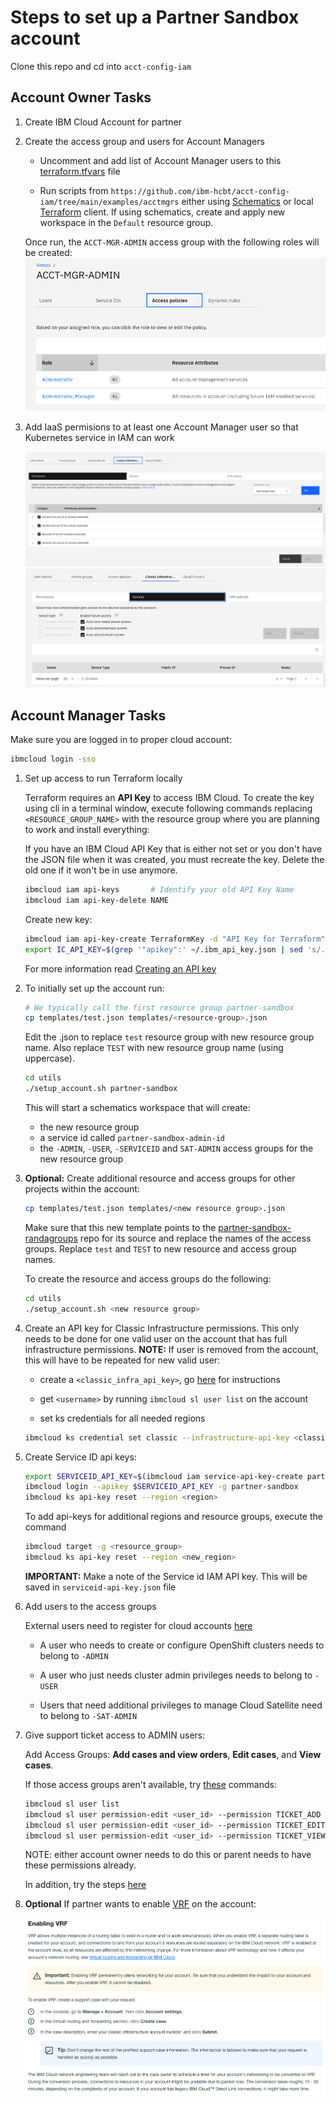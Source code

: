 # Steps to set up a Partner Sandbox account

Clone this repo and cd into `acct-config-iam`

## Account Owner Tasks

1. Create IBM Cloud Account for partner

2. Create the access group and users for Account Managers

    - Uncomment and add list of Account Manager users to this [terraform.tfvars](../examples/acctmgrs/terraform.tfvars) file
    
    - Run scripts from `https://github.com/ibm-hcbt/acct-config-iam/tree/main/examples/acctmgrs` either using [Schematics](./examples/README.md#run-from-a-schematics-workspace) or local [Terraform](./examples/README.md#run-from-local-terraform-client) client. If using schematics, create and apply new workspace in the `Default` resource group.

    Once run, the `ACCT-MGR-ADMIN` access group with the following roles will be created:
    ![acct_mgr](./images/accountmgr_roles.png)

3. Add IaaS permisions to at least one Account Manager user so that Kubernetes service in IAM can work

    ![classic-infra-settings](./images/classic-infra-settings.png)
    ![classic-devices-settings](./images/classic-devices-settings.png)

## Account Manager Tasks

Make sure you are logged in to proper cloud account:

```bash
ibmcloud login -sso
```
1. Set up access to run Terraform locally

    Terraform requires an **API Key** to access IBM Cloud. To create the key using cli in a terminal window, execute following commands replacing `<RESOURCE_GROUP_NAME>` with the resource group where you are planning to work and install everything:

    If you have an IBM Cloud API Key that is either not set or you don't have the JSON file when it was created, you must recreate the key. Delete the old one if it won't be in use anymore.

    ```bash
    ibmcloud iam api-keys       # Identify your old API Key Name
    ibmcloud iam api-key-delete NAME
    ```

    Create new key:

    ```bash
    ibmcloud iam api-key-create TerraformKey -d "API Key for Terraform" --file ~/.ibm_api_key.json
    export IC_API_KEY=$(grep '"apikey":' ~/.ibm_api_key.json | sed 's/.*: "\(.*\)".*/\1/')
    ```

    For more information read [Creating an API key](https://cloud.ibm.com/docs/account?topic=account-userapikey#create_user_key)

2. To initially set up the account run:

   ```bash
   # We typically call the first resource group partner-sandbox
   cp templates/test.json templates/<resource-group>.json        
   ```
   
   Edit the <resource-group>.json to replace `test` resource group with new resource group name.  Also replace `TEST` with new resource group name (using uppercase).
    
   ```bash
   cd utils
   ./setup_account.sh partner-sandbox
   ```

   This will start a schematics workspace that will create:
   - the new resource group
   - a service id called `partner-sandbox-admin-id`
   - the `-ADMIN`, `-USER`, `-SERVICEID` and `SAT-ADMIN` access groups for the new resource group

3. **Optional:** Create additional resource and access groups for other projects within the account:

   ```bash
   cp templates/test.json templates/<new resource group>.json
   ```

   Make sure that this new template points to the [partner-sandbox-randagroups](https://github.com/ibm-hcbt/acct-config-iam/tree/main/examples/partner-sandbox-randagroups) repo for its source and replace the names of the access groups. Replace `test` and `TEST` to new resource and access group names.
   
   To create the resource and access groups do the following:
   ```bash
   cd utils
   ./setup_account.sh <new resource group>
   ```    
4. Create an API key for Classic Infrastructure permissions. 
   This only needs to be done for one valid user on the account that has full infrastructure permissions. **NOTE:** If user is removed from the account, this will have to be repeated for new valid user:

   - create a `<classic_infra_api_key>`, go [here](https://github.com/ibm-hcbt/cloud-pak-sandboxes/blob/master/terraform/CREDENTIALS.md#create-an-ibm-cloud-classic-infrastructure-api-key) for instructions

   - get `<username>` by running `ibmcloud sl user list` on the account
    
   - set ks credentials for all needed regions

   ```bash
   ibmcloud ks credential set classic --infrastructure-api-key <classic_infra_api_key> --infrastructure-username <username> --region <region>
   ```
5. Create Service ID api keys:
   
   ```bash
   export SERVICEID_API_KEY=$(ibmcloud iam service-api-key-create partner-sandbox-api-key partner-sandbox-admin-id --file serviceid-api-key.json -d "API key for partner sandbox service ID"| awk '/API Key/{print $3}')
   ibmcloud login --apikey $SERVICEID_API_KEY -g partner-sandbox
   ibmcloud ks api-key reset --region <region>
   ```
    
   To add api-keys for additional regions and resource groups, execute the command 
   ```bash
   ibmcloud target -g <resource_group>
   ibmcloud ks api-key reset --region <new_region>
   ```

   **IMPORTANT:** Make a note of the Service id IAM API key. This will be saved in `serviceid-api-key.json` file
   
6. Add users to the access groups

    External users need to register for cloud accounts [here](https://cloud.ibm.com/registration)

    - A user who needs to create or configure OpenShift clusters needs to belong to `-ADMIN`

    - A user who just needs cluster admin privileges needs to belong to `-USER`

    - Users that need additional privileges to manage Cloud Satellite need to belong to `-SAT-ADMIN`

7. Give support ticket access to ADMIN users:

    Add Access Groups: **Add cases and view orders**, **Edit cases**, and **View cases**.

    If those access groups aren't available, try [these](https://cloud.ibm.com/docs/containers?topic=containers-access_reference#infra) commands:

    ```bash
    ibmcloud sl user list
    ibmcloud sl user permission-edit <user_id> --permission TICKET_ADD --enable true
    ibmcloud sl user permission-edit <user_id> --permission TICKET_EDIT --enable true
    ibmcloud sl user permission-edit <user_id> --permission TICKET_VIEW --enable true
    ```

    NOTE: either account owner needs to do this or parent needs to have these permissions already.

    In addition, try the steps [here](https://cloud.ibm.com/docs/openshift?topic=openshift-cs_troubleshoot_clusters#cs_totp)

8. **Optional** If partner wants to enable [VRF](https://cloud.ibm.com/docs/account?topic=account-vrf-service-endpoint) on the account:

    ![enable-vrf](./images/enable-vrf.png)
